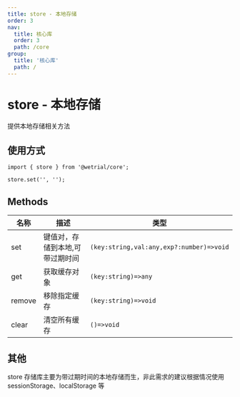 ```yaml
---
title: store - 本地存储
order: 3
nav:
  title: 核心库
  order: 3
  path: /core
group:
  title: '核心库'
  path: /
---
```


# store - 本地存储

提供本地存储相关方法

## 使用方式

```tsx |pure
import { store } from '@wetrial/core';

store.set('', '');
```

## Methods

| 名称   | 描述                            | 类型                                     |
| ------ | ------------------------------- | ---------------------------------------- |
| set    | 键值对，存储到本地,可带过期时间 | `(key:string,val:any,exp?:number)=>void` |
| get    | 获取缓存对象                    | `(key:string)=>any`                      |
| remove | 移除指定缓存                    | `(key:string)=>void`                     |
| clear  | 清空所有缓存                    | `()=>void`                               |

## 其他

store 存储库主要为带过期时间的本地存储而生，非此需求的建议根据情况使用 sessionStorage、localStorage 等
